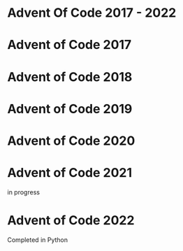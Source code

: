 # Advent Of Code 2017 - 2022

# Advent of Code 2017

# Advent of Code 2018

# Advent of Code 2019

# Advent of Code 2020

# Advent of Code 2021
in progress 

# Advent of Code 2022
Completed in Python 


